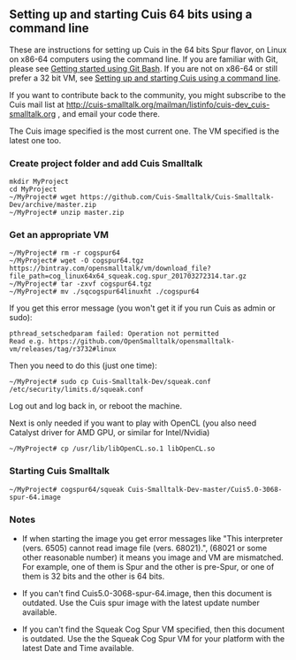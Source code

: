 ## Setting up and starting Cuis 64 bits using a command line

These are instructions for setting up Cuis in the 64 bits Spur flavor, on Linux on x86-64 computers using the command line. If you are familiar with Git, please see [Getting started using Git Bash](GettingStarted-Linux64-Commandline.md). If you are not on x86-64 or still prefer a 32 bit VM, see [Setting up and starting Cuis using a command line](GettingStarted-Commandline.md).

If you want to contribute back to the community, you might subscribe to the Cuis mail list at http://cuis-smalltalk.org/mailman/listinfo/cuis-dev_cuis-smalltalk.org , and email your code there.

The Cuis image specified is the most current one. The VM specified is the latest one too.

### Create project folder and add Cuis Smalltalk ###
```
mkdir MyProject
cd MyProject
~/MyProject# wget https://github.com/Cuis-Smalltalk/Cuis-Smalltalk-Dev/archive/master.zip
~/MyProject# unzip master.zip
```

### Get an appropriate VM ###
```
~/MyProject# rm -r cogspur64
~/MyProject# wget -O cogspur64.tgz https://bintray.com/opensmalltalk/vm/download_file?file_path=cog_linux64x64_squeak.cog.spur_201703272314.tar.gz
~/MyProject# tar -zxvf cogspur64.tgz
~/MyProject# mv ./sqcogspur64linuxht ./cogspur64
```
If you get this error message (you won't get it if you run Cuis as admin or sudo):
```
pthread_setschedparam failed: Operation not permitted
Read e.g. https://github.com/OpenSmalltalk/opensmalltalk-vm/releases/tag/r3732#linux
```
Then you need to do this (just one time):
```
~/MyProject# sudo cp Cuis-Smalltalk-Dev/squeak.conf /etc/security/limits.d/squeak.conf
```
Log out and log back in, or reboot the machine.

Next is only needed if you want to play with OpenCL (you also need Catalyst driver for AMD GPU, or similar for Intel/Nvidia)
```
~/MyProject# cp /usr/lib/libOpenCL.so.1 libOpenCL.so
```

### Starting Cuis Smalltalk ###
```
~/MyProject# cogspur64/squeak Cuis-Smalltalk-Dev-master/Cuis5.0-3068-spur-64.image
```

### Notes ###

* If when starting the image you get error messages like "This interpreter (vers. 6505) cannot read image file (vers. 68021).", (68021 or some other reasonable number) it means you image and VM are mismatched. For example, one of them is Spur and the other is pre-Spur, or one of them is 32 bits and the other is 64 bits.

* If you can't find Cuis5.0-3068-spur-64.image, then this document is outdated. Use the Cuis spur image with the latest update number available.

* If you can't find the Squeak Cog Spur VM specified, then this document is outdated. Use the the Squeak Cog Spur VM for your platform with the latest Date and Time available.

